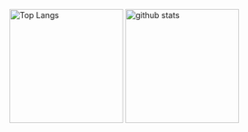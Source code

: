 <p align="left"> 
  <img alt="Top Langs" height="200px" src="https://github-readme-stats-506129747ryu.vercel.app/api/top-langs/?username=506129747ryu&count_private=true&layout=compact&show_icons=truek&theme=shadow_green" />
  <img alt="github stats" height="200px" src="https://github-readme-stats-506129747ryu.vercel.app/api?username=506129747ryu&count_private=true&&show_icons=ture&theme=shadow_green" />
</p>


